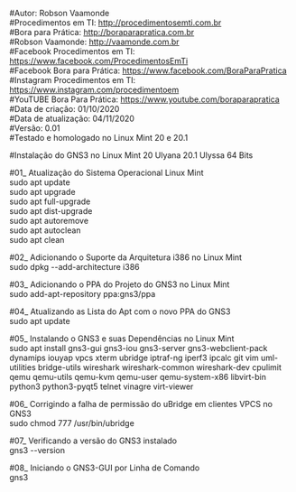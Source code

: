 #Autor: Robson Vaamonde<br>
#Procedimentos em TI: http://procedimentosemti.com.br<br>
#Bora para Prática: http://boraparapratica.com.br<br>
#Robson Vaamonde: http://vaamonde.com.br<br>
#Facebook Procedimentos em TI: https://www.facebook.com/ProcedimentosEmTi<br>
#Facebook Bora para Prática: https://www.facebook.com/BoraParaPratica<br>
#Instagram Procedimentos em TI: https://www.instagram.com/procedimentoem<br>
#YouTUBE Bora Para Prática: https://www.youtube.com/boraparapratica<br>
#Data de criação: 01/10/2020<br>
#Data de atualização: 04/11/2020<br>
#Versão: 0.01<br>
#Testado e homologado no Linux Mint 20 e 20.1

#Instalação do GNS3 no Linux Mint 20 Ulyana 20.1 Ulyssa 64 Bits

#01_ Atualização do Sistema Operacional Linux Mint<br>
    sudo apt update<br>
    sudo apt upgrade<br>
    sudo apt full-upgrade<br>
    sudo apt dist-upgrade<br>
    sudo apt autoremove<br>
    sudo apt autoclean<br>
    sudo apt clean

#02_ Adicionando o Suporte da Arquitetura i386 no Linux Mint<br>
    sudo dpkg --add-architecture i386

#03_ Adicionando o PPA do Projeto do GNS3 no Linux Mint<br>
    sudo add-apt-repository ppa:gns3/ppa

#04_ Atualizando as Lista do Apt com o novo PPA do GNS3<br>
    sudo apt update

#05_ Instalando o GNS3 e suas Dependências no Linux Mint<br>
    sudo apt install gns3-gui gns3-iou gns3-server gns3-webclient-pack dynamips iouyap vpcs xterm ubridge iptraf-ng iperf3 ipcalc git vim uml-utilities bridge-utils wireshark wireshark-common wireshark-dev cpulimit qemu qemu-utils qemu-kvm qemu-user qemu-system-x86 libvirt-bin python3 python3-pyqt5 telnet vinagre virt-viewer

#06_ Corrigindo a falha de permissão do uBridge em clientes VPCS no GNS3<br>
    sudo chmod 777 /usr/bin/ubridge

#07_ Verificando a versão do GNS3 instalado<br>
    gns3 --version

#08_ Iniciando o GNS3-GUI por Linha de Comando<br>
    gns3